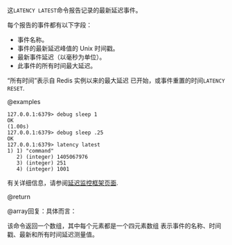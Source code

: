 这`LATENCY LATEST`命令报告记录的最新延迟事件。

每个报告的事件都有以下字段：

*   事件名称。
*   事件的最新延迟峰值的 Unix 时间戳。
*   最新事件延迟（以毫秒为单位）。
*   此事件的所有时间最大延迟。

“所有时间”表示自 Redis 实例以来的最大延迟
已开始，或事件重置的时间`LATENCY RESET`.

@examples

    127.0.0.1:6379> debug sleep 1
    OK
    (1.00s)
    127.0.0.1:6379> debug sleep .25
    OK
    127.0.0.1:6379> latency latest
    1) 1) "command"
       2) (integer) 1405067976
       3) (integer) 251
       4) (integer) 1001

有关详细信息，请参阅[延迟监控框架页面][lm].

[lm]: /topics/latency-monitor

@return

@array回复：具体而言：

该命令返回一个数组，其中每个元素都是一个四元素数组
表示事件的名称、时间戳、最新和所有时间延迟测量值。
